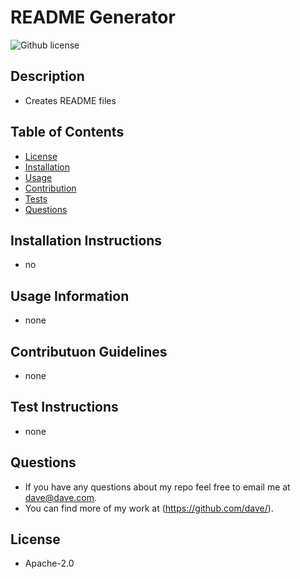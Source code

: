 # README Generator

   ![Github license](https://img.shields.io/badge/license-CC1.0-yellowgreen.svg)

  ## Description
  - Creates README files

  ## Table of Contents

  - [License](#license)
  - [Installation](#installation_instructions)
  - [Usage](#usage_information)
  - [Contribution](#contributon_guidelines)
  - [Tests](#test_instructions)
  - [Questions](#questions)

  ## Installation Instructions
  - no

  ## Usage Information
  - none

  ## Contributuon Guidelines
  - none

  ## Test Instructions
  - none

  ## Questions

  - If you have any questions about my repo feel free to email me at dave@dave.com. 
  - You can find more of my work at (https://github.com/dave/).
  

  ## License
  - Apache-2.0
